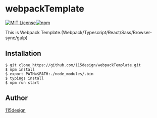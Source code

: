 # webpackTemplate

[![MIT License](http://img.shields.io/badge/license-MIT-blue.svg?style=flat)](LICENSE)[![npm](https://img.shields.io/npm/dm/localeval.svg?maxAge=2592000)]()

This is Webpack Template.(Webpack/Typescript/React/Sass/Browser-sync/gulp)

## Installation

    $ git clone https://github.com/115design/webpackTemplate.git
    $ npm install
    $ export PATH=$PATH:./node_modules/.bin
    $ typings install
    $ npm run start


## Author

[115design](http://115design.main.jp/)
